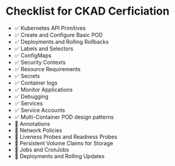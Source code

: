 # Checklist for CKAD Cerficiation

- ✅ Kubernetes API Primitives
- ✅ Create and Configure Basic POD 
- ✅ Deployments and Rolling Rollbacks
- ✅ Labels and Selectors
- ✅ ConfigMaps
- ✅ Security Contexts
- ✅ Resource Requirements
- ✅ Secrets
- ✅ Container logs
- ✅ Monitor Applications
- ✅ Debugging
- ✅ Services
- ✅ Service Accounts
- ✅ Multi-Container POD design patterns
- 🔲 Annotations
- 🔲 Network Policies
- 🔲 Liveness Probes and Readness Probes
- 🔲 Persistent Volume Claims for Storage
- 🔲 Jobs and CronJobs
- 🔲 Deployments and Rolling Updates
